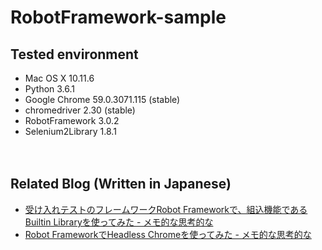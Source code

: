 # RobotFramework-sample

## Tested environment

- Mac OS X 10.11.6
- Python 3.6.1
- Google Chrome 59.0.3071.115 (stable)
- chromedriver 2.30 (stable)
- RobotFramework 3.0.2
- Selenium2Library 1.8.1

　  
## Related Blog (Written in Japanese)

- [受け入れテストのフレームワークRobot Frameworkで、組込機能であるBuiltin Libraryを使ってみた - メモ的な思考的な](http://thinkami.hatenablog.com/entry/2017/07/13/225814)
- [Robot FrameworkでHeadless Chromeを使ってみた - メモ的な思考的な](http://thinkami.hatenablog.com/entry/2017/07/14/125643)
